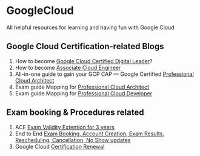 # GoogleCloud
All helpful resources for learning and having fun with Google Cloud
## Google Cloud Certification-related Blogs 
1. How to become [Google Cloud Certified Digital Leader](https://rameshrajini.medium.com/how-to-become-google-certified-cloud-digital-leader-acc726c03142)?
2. How to become [Associate Cloud Engineer](https://rameshrajini.medium.com/how-to-become-google-cloud-certified-associate-cloud-engineer-ace-ff38ec0a7336)
3. All-in-one guide to gain your GCP CAP — Google Certified [Professional Cloud Architect]( https://rameshrajini.medium.com/all-in-one-guide-to-gain-your-gcp-cap-google-certified-cloud-architect-professional-2057283fd19a)
4. Exam guide Mapping for [Professional Cloud Architect](https://rameshrajini.medium.com/gcp-professional-cloud-architect-exam-guide-mapping-to-prep-links-f8159296f0a1)
5. Exam guide Mapping for [ Professional Cloud Developer](https://rameshrajini.medium.com/google-certified-professional-cloud-developer-2021-exam-guide-mapping-f1223f11505b)

## Exam booking & Procedures related 
1. ACE [Exam Validity Extention for 3 years](https://rameshrajini.medium.com/good-news-to-google-cloud-ace-ed-folks-genie-has-come-your-way-c89646e08fda)
2. End to End [Exam Booking, Account Creation, Exam Results, Rescheduling, Cancellation, No Show updates](https://rameshrajini.medium.com/good-news-to-google-cloud-ace-ed-folks-genie-has-come-your-way-c89646e08fda)
3. Google Cloud [Certification Renewal](https://rameshrajini.medium.com/all-that-you-need-to-know-about-google-cloud-certification-renewal-fc38af49df46)
